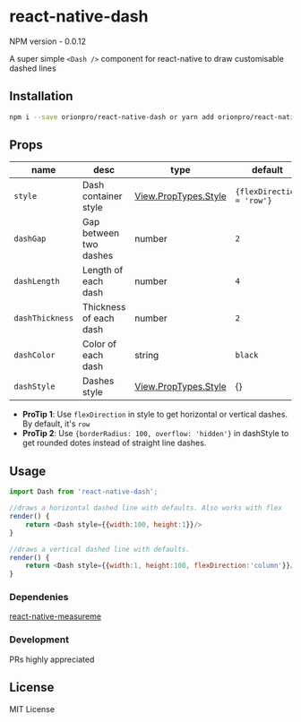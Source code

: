 # react-native-dash
NPM version - 0.0.12

A super simple `<Dash />` component for react-native to draw customisable dashed lines

## Installation
```sh
npm i --save orionpro/react-native-dash or yarn add orionpro/react-native-dash --save
```

## Props
| name | desc | type | default
| --- | --- | --- | --- |
| `style` | Dash container style  | [View.PropTypes.Style](https://facebook.github.io/react-native/docs/view.html#style) | `{flexDirection = 'row'}`
| `dashGap` | Gap between two dashes | number | `2`
| `dashLength` | Length of each dash | number | `4`
| `dashThickness` | Thickness of each dash | number | `2`
| `dashColor` | Color of each dash | string | `black`
| `dashStyle` | Dashes style | [View.PropTypes.Style](https://facebook.github.io/react-native/docs/view.html#style) | {}

 - **ProTip 1**: Use `flexDirection` in style to get horizontal or vertical dashes. By default, it's `row`
 - **ProTip 2**: Use `{borderRadius: 100, overflow: 'hidden'}` in dashStyle to get rounded dotes instead of straight line dashes. 

## Usage
```javascript
import Dash from 'react-native-dash';

//draws a horizontal dashed line with defaults. Also works with flex
render() {
    return <Dash style={{width:100, height:1}}/>
}

//draws a vertical dashed line with defaults.
render() {
    return <Dash style={{width:1, height:100, flexDirection:'column'}}/>
}
```

### Dependenies
 [react-native-measureme](https://github.com/obipawan/react-native-measureme)
### Development

PRs highly appreciated

License
----
MIT License

